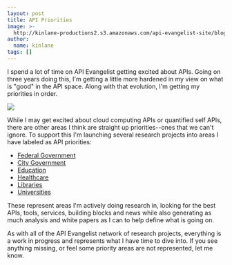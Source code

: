 ```yaml
---
layout: post
title: API Priorities
image: >-
  http://kinlane-productions2.s3.amazonaws.com/api-evangelist-site/blog/priorities.png
author:
  name: kinlane
tags: []
---
```

I spend a lot of time on API Evangelist getting excited about APIs. Going on three years doing this, I'm getting a little more hardened in my view on what is "good" in the API space. Along with that evolution, I'm getting my priorities in order.

![](https://s3.amazonaws.com/kinlane-productions2/api-evangelist/att/priorities.png)

While I may get excited about cloud computing APIs or quantified self APIs, there are other areas I think are straight up priorities--ones that we can't ignore. To support this I'm launching several research projects into areas I have labeled as API priorities:

*   [Federal Government](http://federal-government.apievangelist.com "Federal Government")
*   [City Government](http://city-government.apievangelist.com "City Government APIs")
*   [Education](http://education.apievangelist.com "Education APIs")
*   [Healthcare](http://healthcare.apievangelist.com "Library APIs")
*   [Libraries](http://libraries.apievangelist.com "Library APIs")
*   [Universities](http://university.apievangelist.com/ "University APis")

These represent areas I'm actively doing research in, looking for the best APIs, tools, services, building blocks and news while also generating as much analysis and white papers as I can to help define what is going on.

As with all of the API Evangelist network of research projects, everything is a work in progress and represents what I have time to dive into. If you see anything missing, or feel some priority areas are not represented, let me know.